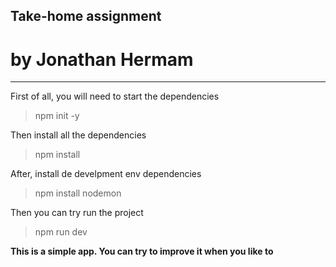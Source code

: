 ## Take-home assignment
# by Jonathan Hermam

---

First of all, you will need to start the dependencies
> npm init -y

Then install all the dependencies
> npm install

After, install de develpment env dependencies
> npm install nodemon

Then you can try run the project
> npm run dev

__This is a simple app. You can try to improve it when you like to__